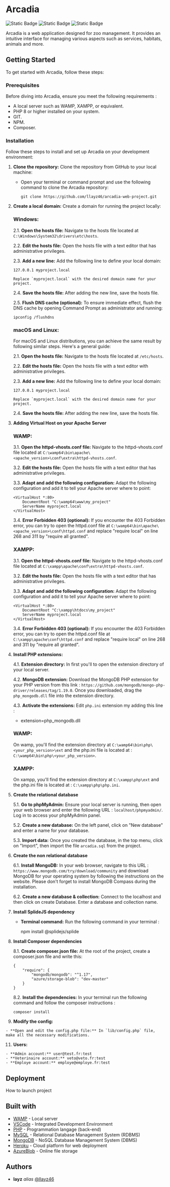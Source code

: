 # Arcadia

![Static Badge](https://img.shields.io/badge/MADES_WITH-MYSQL-%234479a1?style=for-the-badge&labelColor=%236ca4cc&link=llayz.fr) ![Static Badge](https://img.shields.io/badge/MADES_WITH-MONGODB-%2300ED64?style=for-the-badge&labelColor=0DAA4F&link=llayz.fr) ![Static Badge](https://img.shields.io/badge/MADES_WITH-PHP-%2345a4b8?style=for-the-badge&labelColor=%2338c1d0&link=llayz.fr) 

Arcadia is a web application designed for zoo management. It provides an intuitive interface for managing various aspects such as services, habitats, animals and more.

## Getting Started

To get started with Arcadia, follow these steps:

### Prerequisites

Before diving into Arcadia, ensure you meet the following requirements :

- A local server such as WAMP, XAMPP, or equivalent.
- PHP 8 or higher installed on your system.
- GIT.
- NPM.
- Composer.

### Installation

Follow these steps to install and set up Arcadia on your development environment:

1.  **Clone the repository:** Clone the repository from GitHub to your local machine:

    - Open your terminal or command prompt and use the following command to clone the Arcadia repository:

        ```
        git clone https://github.com/llayz46/arcadia-web-project.git
        ```

2.  **Create a local domain:** Create a domain for running the project locally:

    ### Windows:

    2.1. **Open the hosts file:** Navigate to the hosts file located at `C:\Windows\System32\drivers\etc\hosts`.

    2.2. **Edit the hosts file:** Open the hosts file with a text editor that has administrative privileges.

    2.3. **Add a new line:** Add the following line to define your local domain:

        127.0.0.1 myproject.local

        Replace `myproject.local` with the desired domain name for your project.

    2.4. **Save the hosts file:** After adding the new line, save the hosts file.

    2.5. **Flush DNS cache (optional):** To ensure immediate effect, flush the DNS cache by opening Command Prompt as administrator and running:

        ipconfig /flushdns

    ### macOS and Linux:

    For macOS and Linux distributions, you can achieve the same result by following similar steps. Here's a general guide:

    2.1. **Open the hosts file:** Navigate to the hosts file located at `/etc/hosts`.

    2.2. **Edit the hosts file:** Open the hosts file with a text editor with administrative privileges.

    2.3. **Add a new line:** Add the following line to define your local domain:

        127.0.0.1 myproject.local

        Replace `myproject.local` with the desired domain name for your project.

    2.4. **Save the hosts file:** After adding the new line, save the hosts file.

3.  **Adding Virtual Host on your Apache Server**

    ### WAMP:

    3.1. **Open the httpd-vhosts.conf file:** Navigate to the httpd-vhosts.conf file located at `C:\wamp64\bin\apache\<apache_version>\conf\extra\httpd-vhosts.conf`.

    3.2. **Edit the hosts file:** Open the hosts file with a text editor that has administrative privileges.

    3.3. **Adapt and add the following configuration:** Adapt the following configuration and add it to tell your Apache server where to point:

        <VirtualHost *:80>
            DocumentRoot "C:\wamp64\www\my_project"
            ServerName myproject.local
        </VirtualHost>

    3.4. **Error Forbidden 403 (optional):** If you encounter the 403 Forbidden error, you can try to open the httpd.conf file at `C:\wamp64\bin\apache\<apache_version>\conf\httpd.conf` and replace "require local" on line 268 and 311 by "require all granted".

    ### XAMPP:

    3.1. **Open the httpd-vhosts.conf file:** Navigate to the httpd-vhosts.conf file located at `C:\xampp\apache\conf\extra\httpd-vhosts.conf`.

    3.2. **Edit the hosts file:** Open the hosts file with a text editor that has administrative privileges.

    3.3. **Adapt and add the following configuration:** Adapt the following configuration and add it to tell your Apache server where to point:

        <VirtualHost *:80>
            DocumentRoot "C:\xampp\htdocs\my_project"
            ServerName myproject.local
        </VirtualHost>

    3.4. **Error Forbidden 403 (optional):** If you encounter the 403 Forbidden error, you can try to open the httpd.conf file at `C:\xampp\apache\conf\httpd.conf` and replace "require local" on line 268 and 311 by "require all granted".

4.  **Install PHP extensions:**

    4.1. **Extension directory:** In first you'll to open the extension directory of your local server.

    4.2. **MongoDB extension:** Download the MongoDB PHP extension for your PHP version from this link : `https://github.com/mongodb/mongo-php-driver/releases/tag/1.19.0`. Once you downloaded, drag the `php_mongodb.dll` file into the extension directory.

    4.3. **Activate the extensions:** Edit `php.ini` extension my adding this line : 
    - extension=php_mongodb.dll

    ### WAMP:

    On wamp, you'll find the extension directory at `C:\wamp64\bin\php\<your_php_version>\ext` and the php.ini file is located at : `C:\wamp64\bin\php\<your_php_version>`.

    ### XAMPP:

    On xampp, you'll find the extension directory at `C:\xampp\php\ext` and the php.ini file is located at : `C:\xampp\php\php.ini`.

6.  **Create the relational database**

    5.1. **Go to phpMyAdmin:** Ensure your local server is running, then open your web browser and enter the following URL : `localhost/phpmyadmin/`. Log in to access your phpMyAdmin panel.

    5.2. **Create a new database:** On the left panel, click on "New database" and enter a name for your database.

    5.3. **Import data:** Once you created the database, in the top menu, click on "Import", then import the file `arcadia.sql` from the project.

7.  **Create the non relational database**

    6.1. **Install MongoDB:** In your web browser, navigate to this URL : `https://www.mongodb.com/try/download/community` and download MongoDB for your operating system by following the instructions on the website. Please don't forget to install MongoDB Compass during the installation.

    6.2. **Create a new database & collection:** Connect to the localhost and then click on create Database. Enter a database and collection name.

8.  **Install SplideJS dependency**

    - **Terminal command:** Run the following command in your terminal : 

        npm install @splidejs/splide

9.  **Install Composer dependencies**

    8.1. **Create composer.json file:** At the root of the project, create a composer.json file and write this: 

        {
            "require": {
                "mongodb/mongodb": "^1.17",
                "azure/storage-blob": "dev-master"
            }
        }

    8.2. **Install the dependencies:** In your terminal run the following command and follow the composer instructions :

        composer install

10.  **Modify the config:**

    - **Open and edit the config.php file:** In `lib/config.php` file, make all the necessary modifications.

11.  **Users:**

    - **Admin account:** user@test.fr:test
    - **Veterinaire account:** veto@veto.fr:test
    - **Employe account:** employe@employe.fr:test

## Deployment

How to launch project

## Built with

- [WAMP](https://www.wampserver.com/) - Local server
- [VSCode](https://code.visualstudio.com/) - Integrated Development Environment
- [PHP](https://www.php.net/) - Programmation langage (back-end)
- [MySQL](https://www.mysql.com/fr/) - Relational Database Management System (RDBMS)
- [MongoDB](https://www.mongodb.com/fr-fr) - NoSQL Database Management System (DBMS)
- [Heroku](https://www.heroku.com/) - Cloud platform for web deployment
- [AzureBlob](https://azure.microsoft.com/fr-fr/) - Online file storage

## Authors

- **layz** _alias_ [@llayz46](https://github.com/llayz46)
